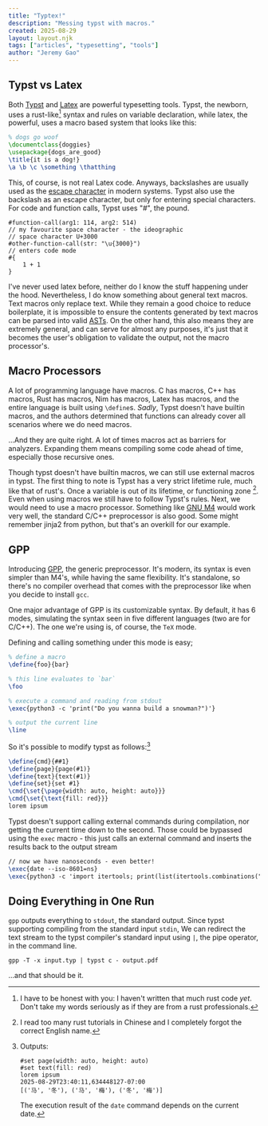 ```yaml
---
title: "Typtex!"
description: "Messing typst with macros."
created: 2025-08-29
layout: layout.njk
tags: ["articles", "typesetting", "tools"]
author: "Jeremy Gao"
---
```


## Typst vs Latex

Both [Typst](https://typst.app/) and [Latex](https://www.latex-project.org/) are powerful typesetting tools. Typst, the newborn, uses a rust-like[^rust]
syntax and rules on variable declaration, while latex, the powerful, uses a macro based system that
looks like this:

[^rust]: I have to be honest with you: I haven't written that much rust code _yet_. Don't take my words
seriously as if they are from a rust professionals.

```tex
% dogs go woof
\documentclass{doggies}
\usepackage{dogs_are_good}
\title{it is a dog!}
\a \b \c \something \thatthing
```

This, of course, is not real Latex code. Anyways, backslashes are usually used as the [escape character](https://en.wikipedia.org/wiki/Escape_character) in modern systems. Typst also use the backslash as an escape character,
but only for entering special characters. For code and function calls, Typst uses "#", the pound.

```typst
#function-call(arg1: 114, arg2: 514)
// my favourite space character - the ideographic
// space character U+3000
#other-function-call(str: "\u{3000}")
// enters code mode
#{
    1 + 1
}
```

I've never used latex before, neither do I know the stuff happening under the hood.
Nevertheless, I do know something about general text macros. Text macros
only replace text. While they remain a good choice to reduce boilerplate, it is impossible to ensure the contents
generated by text macros can be parsed into valid [ASTs](https://en.wikipedia.org/wiki/Abstract_syntax_tree).
On the other hand, this also means they are extremely general, and can serve for almost any purposes, it's just
that it becomes the user's obligation to validate the output, not the macro processor's.

## Macro Processors

A lot of programming language have macros. C has macros, C++ has macros, Rust has macros, Nim has macros,
Latex has macros, and the entire language is built using `\define`s. _Sadly_, Typst doesn't have
builtin macros, and the authors determined that functions can already cover all scenarios where we do need
macros.

...And they are quite right. A lot of times macros act as barriers for analyzers. Expanding them
means compiling some code ahead of time, especially those recursive ones.

Though typst doesn't have builtin macros, we can still use external macros in typst.
The first thing to note is Typst has a very strict lifetime rule, much like that of rust's.
Once a variable is out of its lifetime, or functioning zone [^chinese]. Even when using macros
we still have to follow Typst's rules. Next, we would need to use a macro processor. Something like
[GNU M4](https://www.gnu.org/software/m4/) would work very well, the standard C/C++ preprocessor
is also good. Some might remember jinja2 from python, but that's an overkill for our example.

[^chinese]: I read too many rust tutorials in Chinese and I completely forgot
the correct English name.

## GPP

Introducing [GPP](https://logological.org/gpp), the generic preprocessor. It's modern, its syntax is even
simpler than M4's, while having the same flexibility. It's standalone, so there's no compiler overhead
that comes with the preprocessor like when you decide to install `gcc`.

One major advantage of GPP is its customizable syntax. By default, it has 6 modes, simulating
the syntax seen in five different languages (two are for C/C++). The one we're using is, of course,
the `TeX` mode.

Defining and calling something under this mode is easy;

```tex
% define a macro
\define{foo}{bar}

% this line evaluates to `bar`
\foo

% execute a command and reading from stdout
\exec{python3 -c 'print("Do you wanna build a snowman?")'}

% output the current line
\line
```

So it's possible to modify typst as follows:[^output]

```tex
\define{cmd}{##1}
\define{page}{page(#1)}
\define{text}{text(#1)}
\define{set}{set #1}
\cmd{\set{\page{width: auto, height: auto}}}
\cmd{\set{\text{fill: red}}}
lorem ipsum
```

[^output]: Outputs:

    ```typst
    #set page(width: auto, height: auto)
    #set text(fill: red)
    lorem ipsum
    2025-08-29T23:40:11,634448127-07:00
    [('马', '冬'), ('马', '梅'), ('冬', '梅')]
    ```

    The execution result of the `date` command depends on the current date.

Typst doesn't support calling external commands during compilation, nor getting the current time down to the
second. Those could be bypassed using the `exec` macro - this just calls an external command and inserts the
results back to the output stream

```tex
// now we have nanoseconds - even better!
\exec{date --iso-8601=ns}
\exec{python3 -c 'import itertools; print(list(itertools.combinations("马冬梅", 2)))'}
```

## Doing Everything in One Run

`gpp` outputs everything to `stdout`, the standard output. Since typst supporting compiling from
the standard input `stdin`, We can redirect the text stream to the typst compiler's standard input using `|`,
the pipe operator, in the command line.

```shell
gpp -T -x input.typ | typst c - output.pdf
```

...and that should be it.
